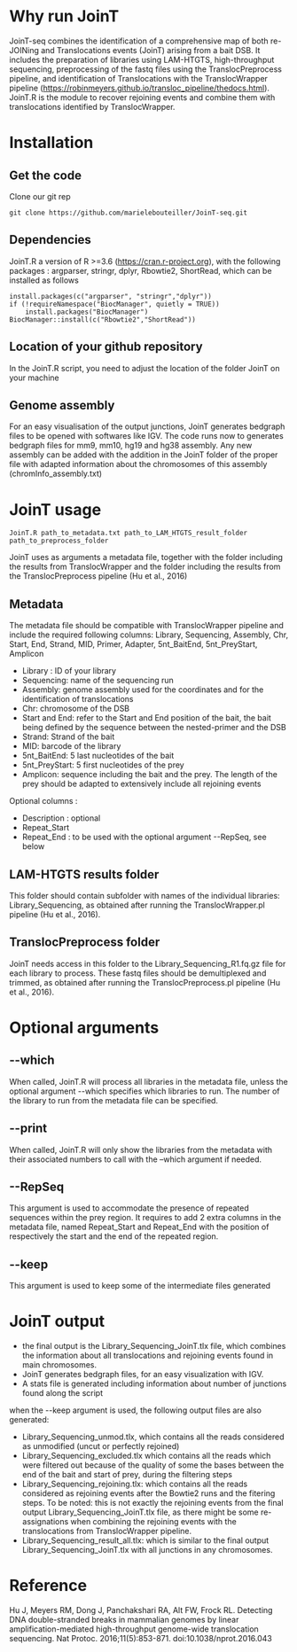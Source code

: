 # Why run JoinT
JoinT-seq combines the identification of a comprehensive map of both re-JOINing and Translocations events (JoinT) arising from a bait DSB. It includes the preparation of libraries using LAM-HTGTS, high-throughput sequencing, preprocessing of the fastq files using the TranslocPreprocess pipeline, and identification of Translocations with the TranslocWrapper pipeline (https://robinmeyers.github.io/transloc_pipeline/thedocs.html). JoinT.R is the module to recover rejoining events and combine them with translocations identified by TranslocWrapper.

# Installation
## Get the code
Clone our git rep
```
git clone https://github.com/marielebouteiller/JoinT-seq.git
```

## Dependencies
JoinT.R a version of R >=3.6 (https://cran.r-project.org), with the following packages : argparser, stringr, dplyr, Rbowtie2, ShortRead, which can be installed as follows
```
install.packages(c("argparser", "stringr","dplyr"))
if (!requireNamespace("BiocManager", quietly = TRUE))
    install.packages("BiocManager")
BiocManager::install(c("Rbowtie2","ShortRead"))
```

## Location of your github repository
In the JoinT.R script, you need to adjust the location of the folder JoinT on your machine

## Genome assembly
For an easy visualisation of the output junctions, JoinT generates bedgraph files to be opened with softwares like IGV. The code runs now to generates bedgraph files for mm9, mm10, hg19 and hg38 assembly. Any new assembly can be added with the addition in the JoinT folder of the proper file with adapted information about the chromosomes of this assembly (chromInfo_assembly.txt)

# JoinT usage
```
JoinT.R path_to_metadata.txt path_to_LAM_HTGTS_result_folder path_to_preprocess_folder
```
JoinT uses as arguments a metadata file, together with the folder including the results from TranslocWrapper and the folder including the results from the TranslocPreprocess pipeline (Hu et al., 2016)

## Metadata
The metadata file should be compatible with TranslocWrapper pipeline and include the required following columns: Library, Sequencing, Assembly, Chr, Start, End, Strand, MID, Primer, Adapter, 5nt_BaitEnd, 5nt_PreyStart, Amplicon
* Library : ID of your library
* Sequencing: name of the sequencing run
* Assembly: genome assembly used for the coordinates and for the identification of translocations
* Chr: chromosome of the DSB
* Start and End: refer to the Start and End position of the bait, the bait being defined by the sequence between the nested-primer and the DSB
* Strand: Strand of the bait
* MID: barcode of the library
* 5nt_BaitEnd: 5 last nucleotides of the bait
* 5nt_PreyStart: 5 first nucleotides of the prey
* Amplicon: sequence including the bait and the prey. The length of the prey should be adapted to extensively include all rejoining events

Optional columns :
* Description : optional
* Repeat_Start
* Repeat_End : to be used with the optional argument --RepSeq, see below

## LAM-HTGTS results folder
This folder should contain subfolder with names of the individual libraries: Library_Sequencing, as obtained after running the TranslocWrapper.pl pipeline (Hu et al., 2016).

## TranslocPreprocess folder
JoinT needs access in this folder to the Library_Sequencing_R1.fq.gz file for each library to process. These fastq files should be demultiplexed and trimmed, as obtained after running the TranslocPreprocess.pl pipeline (Hu et al., 2016).

# Optional arguments

## --which
When called, JoinT.R will process all libraries in the metadata file, unless the optional argument --which specifies which libraries to run. The number of the library to run from the metadata file can be specified.

## --print
When called, JoinT.R will only show the libraries from the metadata with their associated numbers to call with the –which argument if needed.

## --RepSeq
This argument is used to accommodate the presence of repeated sequences within the prey region. It requires to add 2 extra columns in the metadata file, named Repeat_Start and Repeat_End with the position of respectively the start and the end of the repeated region.

## --keep 
This argument is used to keep some of the intermediate files generated

# JoinT output
* the final output is the Library_Sequencing_JoinT.tlx file, which combines the information about all translocations and rejoining events found in main chromosomes.
* JoinT generates bedgraph files, for an easy visualization with IGV.
* A stats file is generated including information about number of junctions found along the script

when the --keep argument is used, the following output files are also generated:
* Library_Sequencing_unmod.tlx, which contains all the reads considered as unmodified (uncut or perfectly rejoined)
* Library_Sequencing_excluded.tlx which contains all the reads which were filtered out because of the quality of some the bases between the end of the bait and start of prey, during the filtering steps
* Library_Sequencing_rejoining.tlx: which contains all the reads considered as rejoining events after the Bowtie2 runs and the fitering steps. To be noted: this is not exactly the rejoining events from the final output Library_Sequencing_JoinT.tlx file, as there might be some re-assignations when combining the rejoining events with the translocations from TranslocWrapper pipeline.
* Library_Sequencing_result_all.tlx: which is similar to the final output Library_Sequencing_JoinT.tlx with all junctions in any chromosomes.

# Reference
Hu J, Meyers RM, Dong J, Panchakshari RA, Alt FW, Frock RL. Detecting DNA double-stranded breaks in mammalian genomes by linear amplification-mediated high-throughput genome-wide translocation sequencing. Nat Protoc. 2016;11(5):853-871. doi:10.1038/nprot.2016.043
